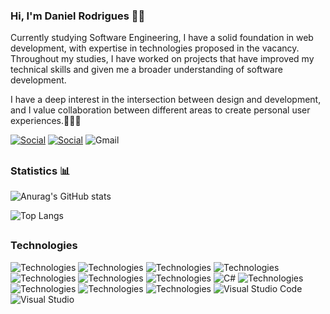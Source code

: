 ### Hi, I'm Daniel Rodrigues 👋🏽

Currently studying Software Engineering, I have a solid foundation in web development, with expertise in technologies proposed in the vacancy. Throughout my studies, I have worked on projects that have improved my technical skills and given me a broader understanding of software development.

I have a deep interest in the intersection between design and development, and I value collaboration between different areas to create personal user experiences.🧑🏽‍💻


[![Social](https://img.shields.io/badge/Instagram-E4405F?style=for-the-badge&logo=instagram&logoColor=white)](https://www.instagram.com/daniel_trod/) [![Social](https://img.shields.io/badge/LinkedIn-0077B5?style=for-the-badge&logo=linkedin&logoColor=white)](https://www.linkedin.com/in/daniel-filipe-tavares-rodrigues-797075230/) 
![Gmail](https://img.shields.io/badge/Danielftrodrigues444@gmail.com-D14836?style=for-the-badge&logo=gmail&logoColor=white)

##
### Statistics 📊
![Anurag's GitHub stats](https://github-readme-stats.vercel.app/api?username=DanielRodrigues04&show_icons=true&theme=radical)

![Top Langs](https://github-readme-stats.vercel.app/api/top-langs/?username=DanielRodrigues04&layout=compact)

##

### Technologies

![Technologies](https://img.shields.io/badge/HTML5-E34F26?style=for-the-badge&logo=html5&logoColor=white) ![Technologies](https://img.shields.io/badge/CSS3-1572B6?style=for-the-badge&logo=css3&logoColor=white) ![Technologies](https://img.shields.io/badge/Sass-CC6699?style=for-the-badge&logo=sass&logoColor=white) ![Technologies](https://img.shields.io/badge/JavaScript-F7DF1E?style=for-the-badge&logo=javascript&logoColor=black) ![Technologies](https://img.shields.io/badge/.NET-5C2D91?style=for-the-badge&logo=.net&logoColor=white) ![Technologies](https://img.shields.io/badge/Angular-DD0031?style=for-the-badge&logo=angular&logoColor=white) 
![Technologies](https://img.shields.io/badge/Vue.js-35495E?style=for-the-badge&logo=vue.js&logoColor=4FC08D) ![C#](https://img.shields.io/badge/c%23-%23239120.svg?style=for-the-badge&logo=csharp&logoColor=white) ![Technologies](https://img.shields.io/badge/TypeScript-007ACC?style=for-the-badge&logo=typescript&logoColor=white) ![Technologies](https://img.shields.io/badge/Bootstrap-563D7C?style=for-the-badge&logo=bootstrap&logoColor=white) ![Technologies](https://img.shields.io/badge/MySQL-00000F?style=for-the-badge&logo=mysql&logoColor=white) ![Technologies](https://img.shields.io/badge/Java-ED8B00?style=for-the-badge&logo=openjdk&logoColor=white) ![Visual Studio Code](https://img.shields.io/badge/Visual%20Studio%20Code-0078d7.svg?style=for-the-badge&logo=visual-studio-code&logoColor=white) ![Visual Studio](https://img.shields.io/badge/Visual%20Studio-5C2D91.svg?style=for-the-badge&logo=visual-studio&logoColor=white)


